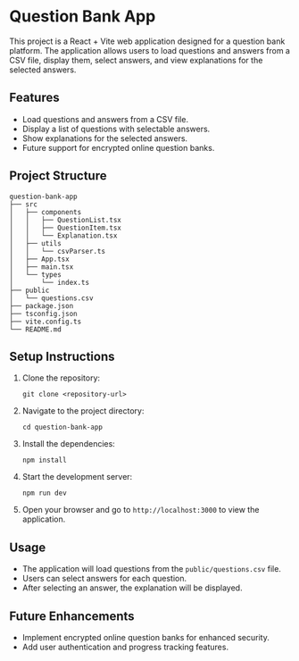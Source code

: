 # Question Bank App

This project is a React + Vite web application designed for a question bank platform. The application allows users to load questions and answers from a CSV file, display them, select answers, and view explanations for the selected answers.

## Features

- Load questions and answers from a CSV file.
- Display a list of questions with selectable answers.
- Show explanations for the selected answers.
- Future support for encrypted online question banks.

## Project Structure

```
question-bank-app
├── src
│   ├── components
│   │   ├── QuestionList.tsx
│   │   ├── QuestionItem.tsx
│   │   └── Explanation.tsx
│   ├── utils
│   │   └── csvParser.ts
│   ├── App.tsx
│   ├── main.tsx
│   └── types
│       └── index.ts
├── public
│   └── questions.csv
├── package.json
├── tsconfig.json
├── vite.config.ts
└── README.md
```

## Setup Instructions

1. Clone the repository:
   ```
   git clone <repository-url>
   ```

2. Navigate to the project directory:
   ```
   cd question-bank-app
   ```

3. Install the dependencies:
   ```
   npm install
   ```

4. Start the development server:
   ```
   npm run dev
   ```

5. Open your browser and go to `http://localhost:3000` to view the application.

## Usage

- The application will load questions from the `public/questions.csv` file.
- Users can select answers for each question.
- After selecting an answer, the explanation will be displayed.

## Future Enhancements

- Implement encrypted online question banks for enhanced security.
- Add user authentication and progress tracking features.